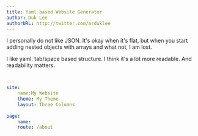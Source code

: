 ```yaml
---
title: Yaml based Website Generator
author: Duk Lee
authorURL: http://twitter.com/mrduklee
---
```


I personally do not like JSON. It's okay when it's flat, but when you start adding nested objects with arrays and what not, I am lost.

I like yaml. tab/space based structure. I think it's a lot more readable. And readability matters.

```yaml

---
site:
    name:My Website
    theme: My Theme
    layout: Three Columns
    
page: 
    name:
    route: /about
    
    

```